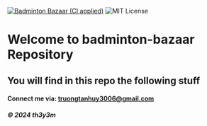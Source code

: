 [![Badminton Bazaar (CI applied)](https://github.com/th3y3m/badminton-bazaar/actions/workflows/ci-script.yml/badge.svg)](https://github.com/th3y3m/badminton-bazaar/actions/workflows/ci-script.yml)
![MIT License](https://img.shields.io/badge/License-MIT-yellow.svg)

# Welcome to badminton-bazaar Repository

## You will find in this repo the following stuff



#### Connect me via: truongtanhuy3006@gmail.com

##### &#169; 2024 th3y3m

